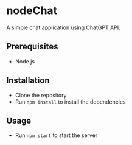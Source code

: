 # nodeChat

A simple chat application using ChatGPT API. 

## Prerequisites

- Node.js

## Installation

- Clone the repository
- Run `npm install` to install the dependencies

## Usage

- Run `npm start` to start the server
